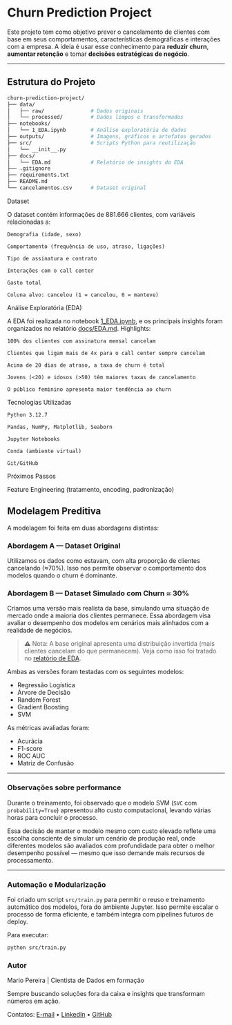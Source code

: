 # Churn Prediction Project

Este projeto tem como objetivo prever o cancelamento de clientes com base em seus comportamentos, características demográficas e interações com a empresa. A ideia é usar esse conhecimento para **reduzir churn**, **aumentar retenção** e tomar **decisões estratégicas de negócio**.

---

## Estrutura do Projeto

```bash
churn-prediction-project/
├── data/
│   ├── raw/               # Dados originais
│   └── processed/         # Dados limpos e transformados
├── notebooks/
│   └── 1_EDA.ipynb        # Análise exploratória de dados
├── outputs/               # Imagens, gráficos e artefatos gerados
├── src/                   # Scripts Python para reutilização
│   └── __init__.py
├── docs/
│   └── EDA.md             # Relatório de insights do EDA
├── .gitignore
├── requirements.txt
├── README.md
└── cancelamentos.csv      # Dataset original
```

Dataset

O dataset contém informações de 881.666 clientes, com variáveis relacionadas a:

    Demografia (idade, sexo)

    Comportamento (frequência de uso, atraso, ligações)

    Tipo de assinatura e contrato

    Interações com o call center

    Gasto total

    Coluna alvo: cancelou (1 = cancelou, 0 = manteve)

Análise Exploratória (EDA)

A EDA foi realizada no notebook [1_EDA.ipynb](1_EDA.ipynb), e os principais insights foram organizados no relatório [docs/EDA.md](docs/EDA.md).
 Highlights:

    100% dos clientes com assinatura mensal cancelam

    Clientes que ligam mais de 4x para o call center sempre cancelam

    Acima de 20 dias de atraso, a taxa de churn é total

    Jovens (<20) e idosos (>50) têm maiores taxas de cancelamento

    O público feminino apresenta maior tendência ao churn

 Tecnologias Utilizadas

    Python 3.12.7

    Pandas, NumPy, Matplotlib, Seaborn

    Jupyter Notebooks

    Conda (ambiente virtual)

    Git/GitHub

 Próximos Passos

Feature Engineering (tratamento, encoding, padronização)

## Modelagem Preditiva

A modelagem foi feita em duas abordagens distintas:

### Abordagem A — Dataset Original
Utilizamos os dados como estavam, com alta proporção de clientes cancelando (≈70%). Isso nos permite observar o comportamento dos modelos quando o churn é dominante.

### Abordagem B — Dataset Simulado com Churn ≈ 30%
Criamos uma versão mais realista da base, simulando uma situação de mercado onde a maioria dos clientes permanece. Essa abordagem visa avaliar o desempenho dos modelos em cenários mais alinhados com a realidade de negócios.

> ⚠️ Nota: A base original apresenta uma distribuição invertida (mais clientes cancelam do que permanecem). Veja como isso foi tratado no [relatório de EDA](docs/EDA.md#consideração-estratégica-distribuição-do-churn).

Ambas as versões foram testadas com os seguintes modelos:
- Regressão Logística
- Árvore de Decisão
- Random Forest
- Gradient Boosting
- SVM

As métricas avaliadas foram:
- Acurácia
- F1-score
- ROC AUC
- Matriz de Confusão

---

### Observações sobre performance

Durante o treinamento, foi observado que o modelo SVM (`SVC` com `probability=True`) apresentou alto custo computacional, levando várias horas para concluir o processo. 

Essa decisão de manter o modelo mesmo com custo elevado reflete uma escolha consciente de simular um cenário de produção real, onde diferentes modelos são avaliados com profundidade para obter o melhor desempenho possível — mesmo que isso demande mais recursos de processamento.

---

### Automação e Modularização

Foi criado um script `src/train.py` para permitir o reuso e treinamento automático dos modelos, fora do ambiente Jupyter. Isso permite escalar o processo de forma eficiente, e também integra com pipelines futuros de deploy.

Para executar:

```bash
python src/train.py
```

### Autor

Mario Pereira | Cientista de Dados em formação

Sempre buscando soluções fora da caixa e insights que transformam números em ação.

Contatos: [E-mail](mailto:omario.pereira96@gmail.com) • [LinkedIn](https://www.linkedin.com/in/omario-silva96) • [GitHub](https://github.com/M-4vlis)